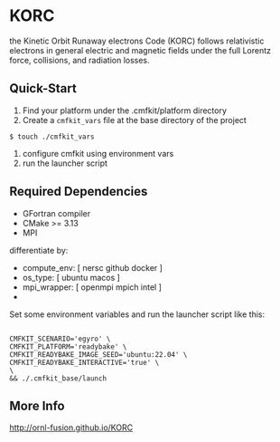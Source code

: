 
# KORC


 the Kinetic Orbit Runaway electrons Code (KORC) follows relativistic electrons in general electric and magnetic fields under the full Lorentz force, collisions, and radiation losses.


## Quick-Start

1. Find your platform under the .cmfkit/platform directory
1. Create a `cmfkit_vars` file at the base directory of the project

```
$ touch ./cmfkit_vars
```

1. configure cmfkit using environment vars
1. run the launcher script


## Required Dependencies

- GFortran compiler
- CMake >= 3.13
- MPI



differentiate by:
- compute_env:   [ nersc github docker ]
- os_type:       [ ubuntu macos ]
- mpi_wrapper:   [ openmpi mpich intel ]
-

Set some environment variables and run the launcher script like this:

```

CMFKIT_SCENARIO='egyro' \
CMFKIT_PLATFORM='readybake' \
CMFKIT_READYBAKE_IMAGE_SEED='ubuntu:22.04' \
CMFKIT_READYBAKE_INTERACTIVE='true' \
\
&& ./.cmfkit_base/launch

```

## More Info

http://ornl-fusion.github.io/KORC

